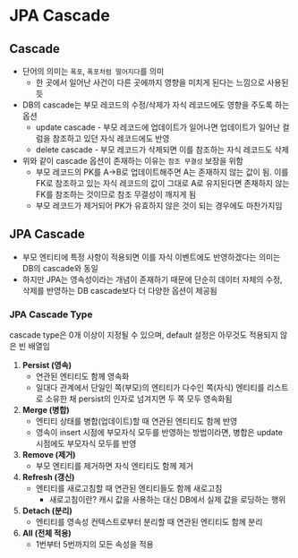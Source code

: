 # JPA Cascade

## Cascade

- 단어의 의미는 `폭포`, `폭포처럼 떨어지다`를 의미
    - 한 곳에서 일어난 사건이 다른 곳에까지 영향을 미치게 된다는 느낌으로 사용된듯
- DB의 cascade는 부모 레코드의 수정/삭제가 자식 레코드에도 영향을 주도록 하는 옵션
    - update cascade - 부모 레코드에 업데이트가 일어나면 업데이트가 일어난 컬럼을 참조하고 있던 자식 레코드에도 반영
    - delete cascade - 부모 레코드가 삭제되면 이를 참조하는 자식 레코드도 삭제
- 위와 같이 cascade 옵션이 존재하는 이유는 `참조 무결성` 보장을 위함
    - 부모 레코드의 PK를 A→B로 업데이트해주면 A는 존재하지 않는 값이 됨. 이를 FK로 참조하고 있는 자식 레코드의 값이 그대로 A로 유지된다면 존재하지 않는 FK를 참조하는 것이므로 참조 무결성이 깨지게 됨
    - 부모 레코드가 제거되어 PK가 유효하지 않은 것이 되는 경우에도 마찬가지임

## JPA Cascade

- 부모 엔티티에 특정 사항이 적용되면 이를 자식 이벤트에도 반영하겠다는 의미는 DB의 cascade와 동일
- 하지만 JPA는 영속성이라는 개념이 존재하기 때문에 단순히 데이터 자체의 수정, 삭제를 반영하는 DB cascade보다 더 다양한 옵션이 제공됨

### JPA Cascade Type

cascade type은 0개 이상이 지정될 수 있으며, default 설정은 아무것도 적용되지 않은 빈 배열임

1. **Persist (영속)**
    - 연관된 엔티티도 함께 영속화
    - 일대다 관계에서 단일인 쪽(부모)의 엔티티가 다수인 쪽(자식) 엔티티를 리스트로 소유한 채 persist의 인자로 넘겨지면 두 쪽 모두 영속화됨
2. **Merge (병합)**
    - 엔티티 상태를 병합(업데이트)할 때 연관된 엔티티도 함께 반영
    - 영속이 insert 시점에 부모자식 모두를 반영하는 방법이라면, 병합은 update 시점에도 부모자식 모두를 반영
3. **Remove (제거)**
    - 부모 엔티티를 제거하면 자식 엔티티도 함께 제거
4. **Refresh (갱신)**
    - 엔티티를 새로고침할 때 연관된 엔티티들도 함께 새로고침
        - 새로고침이란? 캐시 값을 사용하는 대신 DB에서 실제 값을 로딩하는 행위
5. **Detach (분리)**
    - 엔티티를 영속성 컨텍스트로부터 분리할 때 연관된 엔티티도 함께 분리
6. **All (전체 적용)**
    - 1번부터 5번까지의 모든 속성을 적용
